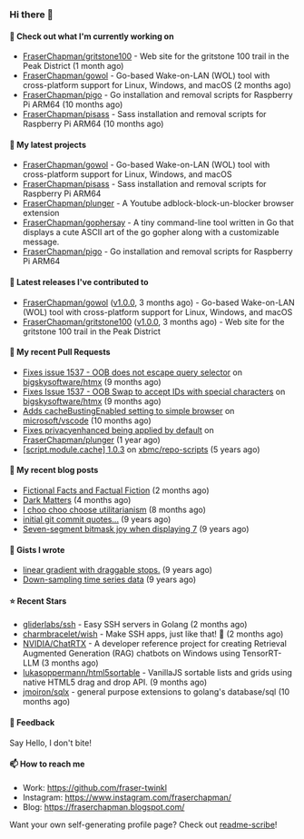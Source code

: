 ### Hi there 👋

#### 👷 Check out what I'm currently working on

- [FraserChapman/gritstone100](https://github.com/FraserChapman/gritstone100) - Web site for the gritstone 100 trail in the Peak District  (1 month ago)
- [FraserChapman/gowol](https://github.com/FraserChapman/gowol) - Go-based Wake-on-LAN (WOL) tool with cross-platform support for Linux, Windows, and macOS (2 months ago)
- [FraserChapman/pigo](https://github.com/FraserChapman/pigo) - Go installation and removal scripts for Raspberry Pi ARM64 (10 months ago)
- [FraserChapman/pisass](https://github.com/FraserChapman/pisass) - Sass installation and removal scripts for Raspberry Pi ARM64 (10 months ago)

#### 🌱 My latest projects

- [FraserChapman/gowol](https://github.com/FraserChapman/gowol) - Go-based Wake-on-LAN (WOL) tool with cross-platform support for Linux, Windows, and macOS
- [FraserChapman/pisass](https://github.com/FraserChapman/pisass) - Sass installation and removal scripts for Raspberry Pi ARM64
- [FraserChapman/plunger](https://github.com/FraserChapman/plunger) - A Youtube adblock-block-un-blocker browser extension
- [FraserChapman/gophersay](https://github.com/FraserChapman/gophersay) - A tiny command-line tool written in Go that displays a cute ASCII art of the go gopher along with a customizable message.
- [FraserChapman/pigo](https://github.com/FraserChapman/pigo) - Go installation and removal scripts for Raspberry Pi ARM64

#### 🔭 Latest releases I've contributed to

- [FraserChapman/gowol](https://github.com/FraserChapman/gowol) ([v1.0.0](https://github.com/FraserChapman/gowol/releases/tag/v1.0.0), 3 months ago) - Go-based Wake-on-LAN (WOL) tool with cross-platform support for Linux, Windows, and macOS
- [FraserChapman/gritstone100](https://github.com/FraserChapman/gritstone100) ([v1.0.0](https://github.com/FraserChapman/gritstone100/releases/tag/v1.0.0), 3 months ago) - Web site for the gritstone 100 trail in the Peak District 

#### 🔨 My recent Pull Requests

- [Fixes issue 1537 - OOB does not escape query selector](https://github.com/bigskysoftware/htmx/pull/2319) on [bigskysoftware/htmx](https://github.com/bigskysoftware/htmx) (9 months ago)
- [Fixes Issue 1537 - OOB Swap to accept IDs with special characters](https://github.com/bigskysoftware/htmx/pull/2318) on [bigskysoftware/htmx](https://github.com/bigskysoftware/htmx) (9 months ago)
- [Adds cacheBustingEnabled setting to simple browser](https://github.com/microsoft/vscode/pull/205106) on [microsoft/vscode](https://github.com/microsoft/vscode) (10 months ago)
- [Fixes privacyenhanced being applied by default](https://github.com/FraserChapman/plunger/pull/3) on [FraserChapman/plunger](https://github.com/FraserChapman/plunger) (1 year ago)
- [[script.module.cache] 1.0.3](https://github.com/xbmc/repo-scripts/pull/1125) on [xbmc/repo-scripts](https://github.com/xbmc/repo-scripts) (5 years ago)

#### 📜 My recent blog posts

- [Fictional Facts and Factual Fiction](https://fraserchapman.blogspot.com/2024/09/fictional-facts-and-factual-fiction.html) (2 months ago)
- [Dark Matters](https://fraserchapman.blogspot.com/2024/08/dark-matters.html) (4 months ago)
- [I choo choo choose utilitarianism](https://fraserchapman.blogspot.com/2024/04/i-choo-choo-choose-utilitarianism.html) (8 months ago)
- [initial git commit quotes...](https://fraserchapman.blogspot.com/2015/11/initial-git-commit-quotes.html) (9 years ago)
- [Seven-segment bitmask joy when displaying 7](https://fraserchapman.blogspot.com/2015/11/7-segment-bitmask-joy-when-displaying-7.html) (9 years ago)

#### 📓 Gists I wrote

- [linear gradient with draggable stops.](https://gist.github.com/3487b048b07a74c3e20a) (9 years ago)
- [Down-sampling time series data](https://gist.github.com/649f1aba28f6bc941d5c) (9 years ago)

#### ⭐ Recent Stars

- [gliderlabs/ssh](https://github.com/gliderlabs/ssh) - Easy SSH servers in Golang (2 months ago)
- [charmbracelet/wish](https://github.com/charmbracelet/wish) - Make SSH apps, just like that! 💫 (2 months ago)
- [NVIDIA/ChatRTX](https://github.com/NVIDIA/ChatRTX) - A developer reference project for creating Retrieval Augmented Generation (RAG) chatbots on Windows using TensorRT-LLM (3 months ago)
- [lukasoppermann/html5sortable](https://github.com/lukasoppermann/html5sortable) - VanillaJS sortable lists and grids using native HTML5 drag and drop API. (9 months ago)
- [jmoiron/sqlx](https://github.com/jmoiron/sqlx) - general purpose extensions to golang&#39;s database/sql (10 months ago)


#### 💬 Feedback

Say Hello, I don't bite!

#### 📫 How to reach me

- Work: https://github.com/fraser-twinkl
- Instagram: https://www.instagram.com/fraserchapman/
- Blog: https://fraserchapman.blogspot.com/

Want your own self-generating profile page? Check out [readme-scribe](https://github.com/muesli/readme-scribe)!


